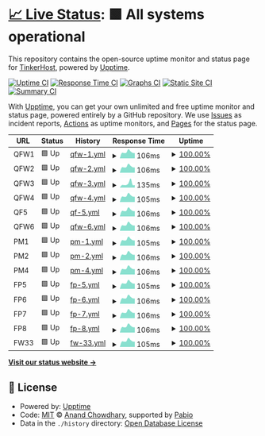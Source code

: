 # [📈 Live Status](https://freehostingnodeuptime.tinkerhost.net): <!--live status--> **🟩 All systems operational**

This repository contains the open-source uptime monitor and status page for [TinkerHost](https://tinkerhost.net), powered by [Upptime](https://github.com/upptime/upptime).

[![Uptime CI](https://github.com/TinkerHost/upptime-free-hosting-central-servers/workflows/Uptime%20CI/badge.svg)](https://github.com/TinkerHost/upptime-free-hosting-central-servers/actions?query=workflow%3A%22Uptime+CI%22)
[![Response Time CI](https://github.com/TinkerHost/upptime-free-hosting-central-servers/workflows/Response%20Time%20CI/badge.svg)](https://github.com/TinkerHost/upptime-free-hosting-central-servers/actions?query=workflow%3A%22Response+Time+CI%22)
[![Graphs CI](https://github.com/TinkerHost/upptime-free-hosting-central-servers/workflows/Graphs%20CI/badge.svg)](https://github.com/TinkerHost/upptime-free-hosting-central-servers/actions?query=workflow%3A%22Graphs+CI%22)
[![Static Site CI](https://github.com/TinkerHost/upptime-free-hosting-central-servers/workflows/Static%20Site%20CI/badge.svg)](https://github.com/TinkerHost/upptime-free-hosting-central-servers/actions?query=workflow%3A%22Static+Site+CI%22)
[![Summary CI](https://github.com/TinkerHost/upptime-free-hosting-central-servers/workflows/Summary%20CI/badge.svg)](https://github.com/TinkerHost/upptime-free-hosting-central-servers/actions?query=workflow%3A%22Summary+CI%22)

With [Upptime](https://upptime.js.org), you can get your own unlimited and free uptime monitor and status page, powered entirely by a GitHub repository. We use [Issues](https://github.com/TinkerHost/upptime-free-hosting-central-servers/issues) as incident reports, [Actions](https://github.com/TinkerHost/upptime-free-hosting-central-servers/actions) as uptime monitors, and [Pages](https://freehostingnodeuptime.tinkerhost.net) for the status page.

<!--start: status pages-->
<!-- This summary is generated by Upptime (https://github.com/upptime/upptime) -->
<!-- Do not edit this manually, your changes will be overwritten -->
<!-- prettier-ignore -->
| URL | Status | History | Response Time | Uptime |
| --- | ------ | ------- | ------------- | ------ |
| <img alt="" src="https://icons.duckduckgo.com/ip3/null.ico" height="13"> QFW1 | 🟩 Up | [qfw-1.yml](https://github.com/TinkerHost/upptime-free-hosting-central-servers/commits/HEAD/history/qfw-1.yml) | <details><summary><img alt="Response time graph" src="./graphs/qfw-1/response-time-week.png" height="20"> 106ms</summary><br><a href="https://freehostingnodeuptime.tinkerhost.net/history/qfw-1"><img alt="Response time 106" src="https://img.shields.io/endpoint?url=https%3A%2F%2Fraw.githubusercontent.com%2FTinkerHost%2Fupptime-free-hosting-central-servers%2FHEAD%2Fapi%2Fqfw-1%2Fresponse-time.json"></a><br><a href="https://freehostingnodeuptime.tinkerhost.net/history/qfw-1"><img alt="24-hour response time 145" src="https://img.shields.io/endpoint?url=https%3A%2F%2Fraw.githubusercontent.com%2FTinkerHost%2Fupptime-free-hosting-central-servers%2FHEAD%2Fapi%2Fqfw-1%2Fresponse-time-day.json"></a><br><a href="https://freehostingnodeuptime.tinkerhost.net/history/qfw-1"><img alt="7-day response time 106" src="https://img.shields.io/endpoint?url=https%3A%2F%2Fraw.githubusercontent.com%2FTinkerHost%2Fupptime-free-hosting-central-servers%2FHEAD%2Fapi%2Fqfw-1%2Fresponse-time-week.json"></a><br><a href="https://freehostingnodeuptime.tinkerhost.net/history/qfw-1"><img alt="30-day response time 109" src="https://img.shields.io/endpoint?url=https%3A%2F%2Fraw.githubusercontent.com%2FTinkerHost%2Fupptime-free-hosting-central-servers%2FHEAD%2Fapi%2Fqfw-1%2Fresponse-time-month.json"></a><br><a href="https://freehostingnodeuptime.tinkerhost.net/history/qfw-1"><img alt="1-year response time 106" src="https://img.shields.io/endpoint?url=https%3A%2F%2Fraw.githubusercontent.com%2FTinkerHost%2Fupptime-free-hosting-central-servers%2FHEAD%2Fapi%2Fqfw-1%2Fresponse-time-year.json"></a></details> | <details><summary><a href="https://freehostingnodeuptime.tinkerhost.net/history/qfw-1">100.00%</a></summary><a href="https://freehostingnodeuptime.tinkerhost.net/history/qfw-1"><img alt="All-time uptime 100.00%" src="https://img.shields.io/endpoint?url=https%3A%2F%2Fraw.githubusercontent.com%2FTinkerHost%2Fupptime-free-hosting-central-servers%2FHEAD%2Fapi%2Fqfw-1%2Fuptime.json"></a><br><a href="https://freehostingnodeuptime.tinkerhost.net/history/qfw-1"><img alt="24-hour uptime 100.00%" src="https://img.shields.io/endpoint?url=https%3A%2F%2Fraw.githubusercontent.com%2FTinkerHost%2Fupptime-free-hosting-central-servers%2FHEAD%2Fapi%2Fqfw-1%2Fuptime-day.json"></a><br><a href="https://freehostingnodeuptime.tinkerhost.net/history/qfw-1"><img alt="7-day uptime 100.00%" src="https://img.shields.io/endpoint?url=https%3A%2F%2Fraw.githubusercontent.com%2FTinkerHost%2Fupptime-free-hosting-central-servers%2FHEAD%2Fapi%2Fqfw-1%2Fuptime-week.json"></a><br><a href="https://freehostingnodeuptime.tinkerhost.net/history/qfw-1"><img alt="30-day uptime 100.00%" src="https://img.shields.io/endpoint?url=https%3A%2F%2Fraw.githubusercontent.com%2FTinkerHost%2Fupptime-free-hosting-central-servers%2FHEAD%2Fapi%2Fqfw-1%2Fuptime-month.json"></a><br><a href="https://freehostingnodeuptime.tinkerhost.net/history/qfw-1"><img alt="1-year uptime 100.00%" src="https://img.shields.io/endpoint?url=https%3A%2F%2Fraw.githubusercontent.com%2FTinkerHost%2Fupptime-free-hosting-central-servers%2FHEAD%2Fapi%2Fqfw-1%2Fuptime-year.json"></a></details>
| <img alt="" src="https://icons.duckduckgo.com/ip3/null.ico" height="13"> QFW2 | 🟩 Up | [qfw-2.yml](https://github.com/TinkerHost/upptime-free-hosting-central-servers/commits/HEAD/history/qfw-2.yml) | <details><summary><img alt="Response time graph" src="./graphs/qfw-2/response-time-week.png" height="20"> 106ms</summary><br><a href="https://freehostingnodeuptime.tinkerhost.net/history/qfw-2"><img alt="Response time 106" src="https://img.shields.io/endpoint?url=https%3A%2F%2Fraw.githubusercontent.com%2FTinkerHost%2Fupptime-free-hosting-central-servers%2FHEAD%2Fapi%2Fqfw-2%2Fresponse-time.json"></a><br><a href="https://freehostingnodeuptime.tinkerhost.net/history/qfw-2"><img alt="24-hour response time 145" src="https://img.shields.io/endpoint?url=https%3A%2F%2Fraw.githubusercontent.com%2FTinkerHost%2Fupptime-free-hosting-central-servers%2FHEAD%2Fapi%2Fqfw-2%2Fresponse-time-day.json"></a><br><a href="https://freehostingnodeuptime.tinkerhost.net/history/qfw-2"><img alt="7-day response time 106" src="https://img.shields.io/endpoint?url=https%3A%2F%2Fraw.githubusercontent.com%2FTinkerHost%2Fupptime-free-hosting-central-servers%2FHEAD%2Fapi%2Fqfw-2%2Fresponse-time-week.json"></a><br><a href="https://freehostingnodeuptime.tinkerhost.net/history/qfw-2"><img alt="30-day response time 109" src="https://img.shields.io/endpoint?url=https%3A%2F%2Fraw.githubusercontent.com%2FTinkerHost%2Fupptime-free-hosting-central-servers%2FHEAD%2Fapi%2Fqfw-2%2Fresponse-time-month.json"></a><br><a href="https://freehostingnodeuptime.tinkerhost.net/history/qfw-2"><img alt="1-year response time 106" src="https://img.shields.io/endpoint?url=https%3A%2F%2Fraw.githubusercontent.com%2FTinkerHost%2Fupptime-free-hosting-central-servers%2FHEAD%2Fapi%2Fqfw-2%2Fresponse-time-year.json"></a></details> | <details><summary><a href="https://freehostingnodeuptime.tinkerhost.net/history/qfw-2">100.00%</a></summary><a href="https://freehostingnodeuptime.tinkerhost.net/history/qfw-2"><img alt="All-time uptime 100.00%" src="https://img.shields.io/endpoint?url=https%3A%2F%2Fraw.githubusercontent.com%2FTinkerHost%2Fupptime-free-hosting-central-servers%2FHEAD%2Fapi%2Fqfw-2%2Fuptime.json"></a><br><a href="https://freehostingnodeuptime.tinkerhost.net/history/qfw-2"><img alt="24-hour uptime 100.00%" src="https://img.shields.io/endpoint?url=https%3A%2F%2Fraw.githubusercontent.com%2FTinkerHost%2Fupptime-free-hosting-central-servers%2FHEAD%2Fapi%2Fqfw-2%2Fuptime-day.json"></a><br><a href="https://freehostingnodeuptime.tinkerhost.net/history/qfw-2"><img alt="7-day uptime 100.00%" src="https://img.shields.io/endpoint?url=https%3A%2F%2Fraw.githubusercontent.com%2FTinkerHost%2Fupptime-free-hosting-central-servers%2FHEAD%2Fapi%2Fqfw-2%2Fuptime-week.json"></a><br><a href="https://freehostingnodeuptime.tinkerhost.net/history/qfw-2"><img alt="30-day uptime 100.00%" src="https://img.shields.io/endpoint?url=https%3A%2F%2Fraw.githubusercontent.com%2FTinkerHost%2Fupptime-free-hosting-central-servers%2FHEAD%2Fapi%2Fqfw-2%2Fuptime-month.json"></a><br><a href="https://freehostingnodeuptime.tinkerhost.net/history/qfw-2"><img alt="1-year uptime 100.00%" src="https://img.shields.io/endpoint?url=https%3A%2F%2Fraw.githubusercontent.com%2FTinkerHost%2Fupptime-free-hosting-central-servers%2FHEAD%2Fapi%2Fqfw-2%2Fuptime-year.json"></a></details>
| <img alt="" src="https://icons.duckduckgo.com/ip3/null.ico" height="13"> QFW3 | 🟩 Up | [qfw-3.yml](https://github.com/TinkerHost/upptime-free-hosting-central-servers/commits/HEAD/history/qfw-3.yml) | <details><summary><img alt="Response time graph" src="./graphs/qfw-3/response-time-week.png" height="20"> 135ms</summary><br><a href="https://freehostingnodeuptime.tinkerhost.net/history/qfw-3"><img alt="Response time 110" src="https://img.shields.io/endpoint?url=https%3A%2F%2Fraw.githubusercontent.com%2FTinkerHost%2Fupptime-free-hosting-central-servers%2FHEAD%2Fapi%2Fqfw-3%2Fresponse-time.json"></a><br><a href="https://freehostingnodeuptime.tinkerhost.net/history/qfw-3"><img alt="24-hour response time 143" src="https://img.shields.io/endpoint?url=https%3A%2F%2Fraw.githubusercontent.com%2FTinkerHost%2Fupptime-free-hosting-central-servers%2FHEAD%2Fapi%2Fqfw-3%2Fresponse-time-day.json"></a><br><a href="https://freehostingnodeuptime.tinkerhost.net/history/qfw-3"><img alt="7-day response time 135" src="https://img.shields.io/endpoint?url=https%3A%2F%2Fraw.githubusercontent.com%2FTinkerHost%2Fupptime-free-hosting-central-servers%2FHEAD%2Fapi%2Fqfw-3%2Fresponse-time-week.json"></a><br><a href="https://freehostingnodeuptime.tinkerhost.net/history/qfw-3"><img alt="30-day response time 116" src="https://img.shields.io/endpoint?url=https%3A%2F%2Fraw.githubusercontent.com%2FTinkerHost%2Fupptime-free-hosting-central-servers%2FHEAD%2Fapi%2Fqfw-3%2Fresponse-time-month.json"></a><br><a href="https://freehostingnodeuptime.tinkerhost.net/history/qfw-3"><img alt="1-year response time 110" src="https://img.shields.io/endpoint?url=https%3A%2F%2Fraw.githubusercontent.com%2FTinkerHost%2Fupptime-free-hosting-central-servers%2FHEAD%2Fapi%2Fqfw-3%2Fresponse-time-year.json"></a></details> | <details><summary><a href="https://freehostingnodeuptime.tinkerhost.net/history/qfw-3">100.00%</a></summary><a href="https://freehostingnodeuptime.tinkerhost.net/history/qfw-3"><img alt="All-time uptime 100.00%" src="https://img.shields.io/endpoint?url=https%3A%2F%2Fraw.githubusercontent.com%2FTinkerHost%2Fupptime-free-hosting-central-servers%2FHEAD%2Fapi%2Fqfw-3%2Fuptime.json"></a><br><a href="https://freehostingnodeuptime.tinkerhost.net/history/qfw-3"><img alt="24-hour uptime 100.00%" src="https://img.shields.io/endpoint?url=https%3A%2F%2Fraw.githubusercontent.com%2FTinkerHost%2Fupptime-free-hosting-central-servers%2FHEAD%2Fapi%2Fqfw-3%2Fuptime-day.json"></a><br><a href="https://freehostingnodeuptime.tinkerhost.net/history/qfw-3"><img alt="7-day uptime 100.00%" src="https://img.shields.io/endpoint?url=https%3A%2F%2Fraw.githubusercontent.com%2FTinkerHost%2Fupptime-free-hosting-central-servers%2FHEAD%2Fapi%2Fqfw-3%2Fuptime-week.json"></a><br><a href="https://freehostingnodeuptime.tinkerhost.net/history/qfw-3"><img alt="30-day uptime 100.00%" src="https://img.shields.io/endpoint?url=https%3A%2F%2Fraw.githubusercontent.com%2FTinkerHost%2Fupptime-free-hosting-central-servers%2FHEAD%2Fapi%2Fqfw-3%2Fuptime-month.json"></a><br><a href="https://freehostingnodeuptime.tinkerhost.net/history/qfw-3"><img alt="1-year uptime 100.00%" src="https://img.shields.io/endpoint?url=https%3A%2F%2Fraw.githubusercontent.com%2FTinkerHost%2Fupptime-free-hosting-central-servers%2FHEAD%2Fapi%2Fqfw-3%2Fuptime-year.json"></a></details>
| <img alt="" src="https://icons.duckduckgo.com/ip3/null.ico" height="13"> QFW4 | 🟩 Up | [qfw-4.yml](https://github.com/TinkerHost/upptime-free-hosting-central-servers/commits/HEAD/history/qfw-4.yml) | <details><summary><img alt="Response time graph" src="./graphs/qfw-4/response-time-week.png" height="20"> 105ms</summary><br><a href="https://freehostingnodeuptime.tinkerhost.net/history/qfw-4"><img alt="Response time 106" src="https://img.shields.io/endpoint?url=https%3A%2F%2Fraw.githubusercontent.com%2FTinkerHost%2Fupptime-free-hosting-central-servers%2FHEAD%2Fapi%2Fqfw-4%2Fresponse-time.json"></a><br><a href="https://freehostingnodeuptime.tinkerhost.net/history/qfw-4"><img alt="24-hour response time 144" src="https://img.shields.io/endpoint?url=https%3A%2F%2Fraw.githubusercontent.com%2FTinkerHost%2Fupptime-free-hosting-central-servers%2FHEAD%2Fapi%2Fqfw-4%2Fresponse-time-day.json"></a><br><a href="https://freehostingnodeuptime.tinkerhost.net/history/qfw-4"><img alt="7-day response time 105" src="https://img.shields.io/endpoint?url=https%3A%2F%2Fraw.githubusercontent.com%2FTinkerHost%2Fupptime-free-hosting-central-servers%2FHEAD%2Fapi%2Fqfw-4%2Fresponse-time-week.json"></a><br><a href="https://freehostingnodeuptime.tinkerhost.net/history/qfw-4"><img alt="30-day response time 109" src="https://img.shields.io/endpoint?url=https%3A%2F%2Fraw.githubusercontent.com%2FTinkerHost%2Fupptime-free-hosting-central-servers%2FHEAD%2Fapi%2Fqfw-4%2Fresponse-time-month.json"></a><br><a href="https://freehostingnodeuptime.tinkerhost.net/history/qfw-4"><img alt="1-year response time 106" src="https://img.shields.io/endpoint?url=https%3A%2F%2Fraw.githubusercontent.com%2FTinkerHost%2Fupptime-free-hosting-central-servers%2FHEAD%2Fapi%2Fqfw-4%2Fresponse-time-year.json"></a></details> | <details><summary><a href="https://freehostingnodeuptime.tinkerhost.net/history/qfw-4">100.00%</a></summary><a href="https://freehostingnodeuptime.tinkerhost.net/history/qfw-4"><img alt="All-time uptime 100.00%" src="https://img.shields.io/endpoint?url=https%3A%2F%2Fraw.githubusercontent.com%2FTinkerHost%2Fupptime-free-hosting-central-servers%2FHEAD%2Fapi%2Fqfw-4%2Fuptime.json"></a><br><a href="https://freehostingnodeuptime.tinkerhost.net/history/qfw-4"><img alt="24-hour uptime 100.00%" src="https://img.shields.io/endpoint?url=https%3A%2F%2Fraw.githubusercontent.com%2FTinkerHost%2Fupptime-free-hosting-central-servers%2FHEAD%2Fapi%2Fqfw-4%2Fuptime-day.json"></a><br><a href="https://freehostingnodeuptime.tinkerhost.net/history/qfw-4"><img alt="7-day uptime 100.00%" src="https://img.shields.io/endpoint?url=https%3A%2F%2Fraw.githubusercontent.com%2FTinkerHost%2Fupptime-free-hosting-central-servers%2FHEAD%2Fapi%2Fqfw-4%2Fuptime-week.json"></a><br><a href="https://freehostingnodeuptime.tinkerhost.net/history/qfw-4"><img alt="30-day uptime 100.00%" src="https://img.shields.io/endpoint?url=https%3A%2F%2Fraw.githubusercontent.com%2FTinkerHost%2Fupptime-free-hosting-central-servers%2FHEAD%2Fapi%2Fqfw-4%2Fuptime-month.json"></a><br><a href="https://freehostingnodeuptime.tinkerhost.net/history/qfw-4"><img alt="1-year uptime 100.00%" src="https://img.shields.io/endpoint?url=https%3A%2F%2Fraw.githubusercontent.com%2FTinkerHost%2Fupptime-free-hosting-central-servers%2FHEAD%2Fapi%2Fqfw-4%2Fuptime-year.json"></a></details>
| <img alt="" src="https://icons.duckduckgo.com/ip3/null.ico" height="13"> QF5 | 🟩 Up | [qf-5.yml](https://github.com/TinkerHost/upptime-free-hosting-central-servers/commits/HEAD/history/qf-5.yml) | <details><summary><img alt="Response time graph" src="./graphs/qf-5/response-time-week.png" height="20"> 106ms</summary><br><a href="https://freehostingnodeuptime.tinkerhost.net/history/qf-5"><img alt="Response time 106" src="https://img.shields.io/endpoint?url=https%3A%2F%2Fraw.githubusercontent.com%2FTinkerHost%2Fupptime-free-hosting-central-servers%2FHEAD%2Fapi%2Fqf-5%2Fresponse-time.json"></a><br><a href="https://freehostingnodeuptime.tinkerhost.net/history/qf-5"><img alt="24-hour response time 146" src="https://img.shields.io/endpoint?url=https%3A%2F%2Fraw.githubusercontent.com%2FTinkerHost%2Fupptime-free-hosting-central-servers%2FHEAD%2Fapi%2Fqf-5%2Fresponse-time-day.json"></a><br><a href="https://freehostingnodeuptime.tinkerhost.net/history/qf-5"><img alt="7-day response time 106" src="https://img.shields.io/endpoint?url=https%3A%2F%2Fraw.githubusercontent.com%2FTinkerHost%2Fupptime-free-hosting-central-servers%2FHEAD%2Fapi%2Fqf-5%2Fresponse-time-week.json"></a><br><a href="https://freehostingnodeuptime.tinkerhost.net/history/qf-5"><img alt="30-day response time 109" src="https://img.shields.io/endpoint?url=https%3A%2F%2Fraw.githubusercontent.com%2FTinkerHost%2Fupptime-free-hosting-central-servers%2FHEAD%2Fapi%2Fqf-5%2Fresponse-time-month.json"></a><br><a href="https://freehostingnodeuptime.tinkerhost.net/history/qf-5"><img alt="1-year response time 106" src="https://img.shields.io/endpoint?url=https%3A%2F%2Fraw.githubusercontent.com%2FTinkerHost%2Fupptime-free-hosting-central-servers%2FHEAD%2Fapi%2Fqf-5%2Fresponse-time-year.json"></a></details> | <details><summary><a href="https://freehostingnodeuptime.tinkerhost.net/history/qf-5">100.00%</a></summary><a href="https://freehostingnodeuptime.tinkerhost.net/history/qf-5"><img alt="All-time uptime 100.00%" src="https://img.shields.io/endpoint?url=https%3A%2F%2Fraw.githubusercontent.com%2FTinkerHost%2Fupptime-free-hosting-central-servers%2FHEAD%2Fapi%2Fqf-5%2Fuptime.json"></a><br><a href="https://freehostingnodeuptime.tinkerhost.net/history/qf-5"><img alt="24-hour uptime 100.00%" src="https://img.shields.io/endpoint?url=https%3A%2F%2Fraw.githubusercontent.com%2FTinkerHost%2Fupptime-free-hosting-central-servers%2FHEAD%2Fapi%2Fqf-5%2Fuptime-day.json"></a><br><a href="https://freehostingnodeuptime.tinkerhost.net/history/qf-5"><img alt="7-day uptime 100.00%" src="https://img.shields.io/endpoint?url=https%3A%2F%2Fraw.githubusercontent.com%2FTinkerHost%2Fupptime-free-hosting-central-servers%2FHEAD%2Fapi%2Fqf-5%2Fuptime-week.json"></a><br><a href="https://freehostingnodeuptime.tinkerhost.net/history/qf-5"><img alt="30-day uptime 100.00%" src="https://img.shields.io/endpoint?url=https%3A%2F%2Fraw.githubusercontent.com%2FTinkerHost%2Fupptime-free-hosting-central-servers%2FHEAD%2Fapi%2Fqf-5%2Fuptime-month.json"></a><br><a href="https://freehostingnodeuptime.tinkerhost.net/history/qf-5"><img alt="1-year uptime 100.00%" src="https://img.shields.io/endpoint?url=https%3A%2F%2Fraw.githubusercontent.com%2FTinkerHost%2Fupptime-free-hosting-central-servers%2FHEAD%2Fapi%2Fqf-5%2Fuptime-year.json"></a></details>
| <img alt="" src="https://icons.duckduckgo.com/ip3/null.ico" height="13"> QFW6 | 🟩 Up | [qfw-6.yml](https://github.com/TinkerHost/upptime-free-hosting-central-servers/commits/HEAD/history/qfw-6.yml) | <details><summary><img alt="Response time graph" src="./graphs/qfw-6/response-time-week.png" height="20"> 106ms</summary><br><a href="https://freehostingnodeuptime.tinkerhost.net/history/qfw-6"><img alt="Response time 106" src="https://img.shields.io/endpoint?url=https%3A%2F%2Fraw.githubusercontent.com%2FTinkerHost%2Fupptime-free-hosting-central-servers%2FHEAD%2Fapi%2Fqfw-6%2Fresponse-time.json"></a><br><a href="https://freehostingnodeuptime.tinkerhost.net/history/qfw-6"><img alt="24-hour response time 145" src="https://img.shields.io/endpoint?url=https%3A%2F%2Fraw.githubusercontent.com%2FTinkerHost%2Fupptime-free-hosting-central-servers%2FHEAD%2Fapi%2Fqfw-6%2Fresponse-time-day.json"></a><br><a href="https://freehostingnodeuptime.tinkerhost.net/history/qfw-6"><img alt="7-day response time 106" src="https://img.shields.io/endpoint?url=https%3A%2F%2Fraw.githubusercontent.com%2FTinkerHost%2Fupptime-free-hosting-central-servers%2FHEAD%2Fapi%2Fqfw-6%2Fresponse-time-week.json"></a><br><a href="https://freehostingnodeuptime.tinkerhost.net/history/qfw-6"><img alt="30-day response time 109" src="https://img.shields.io/endpoint?url=https%3A%2F%2Fraw.githubusercontent.com%2FTinkerHost%2Fupptime-free-hosting-central-servers%2FHEAD%2Fapi%2Fqfw-6%2Fresponse-time-month.json"></a><br><a href="https://freehostingnodeuptime.tinkerhost.net/history/qfw-6"><img alt="1-year response time 106" src="https://img.shields.io/endpoint?url=https%3A%2F%2Fraw.githubusercontent.com%2FTinkerHost%2Fupptime-free-hosting-central-servers%2FHEAD%2Fapi%2Fqfw-6%2Fresponse-time-year.json"></a></details> | <details><summary><a href="https://freehostingnodeuptime.tinkerhost.net/history/qfw-6">100.00%</a></summary><a href="https://freehostingnodeuptime.tinkerhost.net/history/qfw-6"><img alt="All-time uptime 100.00%" src="https://img.shields.io/endpoint?url=https%3A%2F%2Fraw.githubusercontent.com%2FTinkerHost%2Fupptime-free-hosting-central-servers%2FHEAD%2Fapi%2Fqfw-6%2Fuptime.json"></a><br><a href="https://freehostingnodeuptime.tinkerhost.net/history/qfw-6"><img alt="24-hour uptime 100.00%" src="https://img.shields.io/endpoint?url=https%3A%2F%2Fraw.githubusercontent.com%2FTinkerHost%2Fupptime-free-hosting-central-servers%2FHEAD%2Fapi%2Fqfw-6%2Fuptime-day.json"></a><br><a href="https://freehostingnodeuptime.tinkerhost.net/history/qfw-6"><img alt="7-day uptime 100.00%" src="https://img.shields.io/endpoint?url=https%3A%2F%2Fraw.githubusercontent.com%2FTinkerHost%2Fupptime-free-hosting-central-servers%2FHEAD%2Fapi%2Fqfw-6%2Fuptime-week.json"></a><br><a href="https://freehostingnodeuptime.tinkerhost.net/history/qfw-6"><img alt="30-day uptime 100.00%" src="https://img.shields.io/endpoint?url=https%3A%2F%2Fraw.githubusercontent.com%2FTinkerHost%2Fupptime-free-hosting-central-servers%2FHEAD%2Fapi%2Fqfw-6%2Fuptime-month.json"></a><br><a href="https://freehostingnodeuptime.tinkerhost.net/history/qfw-6"><img alt="1-year uptime 100.00%" src="https://img.shields.io/endpoint?url=https%3A%2F%2Fraw.githubusercontent.com%2FTinkerHost%2Fupptime-free-hosting-central-servers%2FHEAD%2Fapi%2Fqfw-6%2Fuptime-year.json"></a></details>
| <img alt="" src="https://icons.duckduckgo.com/ip3/null.ico" height="13"> PM1 | 🟩 Up | [pm-1.yml](https://github.com/TinkerHost/upptime-free-hosting-central-servers/commits/HEAD/history/pm-1.yml) | <details><summary><img alt="Response time graph" src="./graphs/pm-1/response-time-week.png" height="20"> 105ms</summary><br><a href="https://freehostingnodeuptime.tinkerhost.net/history/pm-1"><img alt="Response time 106" src="https://img.shields.io/endpoint?url=https%3A%2F%2Fraw.githubusercontent.com%2FTinkerHost%2Fupptime-free-hosting-central-servers%2FHEAD%2Fapi%2Fpm-1%2Fresponse-time.json"></a><br><a href="https://freehostingnodeuptime.tinkerhost.net/history/pm-1"><img alt="24-hour response time 144" src="https://img.shields.io/endpoint?url=https%3A%2F%2Fraw.githubusercontent.com%2FTinkerHost%2Fupptime-free-hosting-central-servers%2FHEAD%2Fapi%2Fpm-1%2Fresponse-time-day.json"></a><br><a href="https://freehostingnodeuptime.tinkerhost.net/history/pm-1"><img alt="7-day response time 105" src="https://img.shields.io/endpoint?url=https%3A%2F%2Fraw.githubusercontent.com%2FTinkerHost%2Fupptime-free-hosting-central-servers%2FHEAD%2Fapi%2Fpm-1%2Fresponse-time-week.json"></a><br><a href="https://freehostingnodeuptime.tinkerhost.net/history/pm-1"><img alt="30-day response time 109" src="https://img.shields.io/endpoint?url=https%3A%2F%2Fraw.githubusercontent.com%2FTinkerHost%2Fupptime-free-hosting-central-servers%2FHEAD%2Fapi%2Fpm-1%2Fresponse-time-month.json"></a><br><a href="https://freehostingnodeuptime.tinkerhost.net/history/pm-1"><img alt="1-year response time 106" src="https://img.shields.io/endpoint?url=https%3A%2F%2Fraw.githubusercontent.com%2FTinkerHost%2Fupptime-free-hosting-central-servers%2FHEAD%2Fapi%2Fpm-1%2Fresponse-time-year.json"></a></details> | <details><summary><a href="https://freehostingnodeuptime.tinkerhost.net/history/pm-1">100.00%</a></summary><a href="https://freehostingnodeuptime.tinkerhost.net/history/pm-1"><img alt="All-time uptime 100.00%" src="https://img.shields.io/endpoint?url=https%3A%2F%2Fraw.githubusercontent.com%2FTinkerHost%2Fupptime-free-hosting-central-servers%2FHEAD%2Fapi%2Fpm-1%2Fuptime.json"></a><br><a href="https://freehostingnodeuptime.tinkerhost.net/history/pm-1"><img alt="24-hour uptime 100.00%" src="https://img.shields.io/endpoint?url=https%3A%2F%2Fraw.githubusercontent.com%2FTinkerHost%2Fupptime-free-hosting-central-servers%2FHEAD%2Fapi%2Fpm-1%2Fuptime-day.json"></a><br><a href="https://freehostingnodeuptime.tinkerhost.net/history/pm-1"><img alt="7-day uptime 100.00%" src="https://img.shields.io/endpoint?url=https%3A%2F%2Fraw.githubusercontent.com%2FTinkerHost%2Fupptime-free-hosting-central-servers%2FHEAD%2Fapi%2Fpm-1%2Fuptime-week.json"></a><br><a href="https://freehostingnodeuptime.tinkerhost.net/history/pm-1"><img alt="30-day uptime 100.00%" src="https://img.shields.io/endpoint?url=https%3A%2F%2Fraw.githubusercontent.com%2FTinkerHost%2Fupptime-free-hosting-central-servers%2FHEAD%2Fapi%2Fpm-1%2Fuptime-month.json"></a><br><a href="https://freehostingnodeuptime.tinkerhost.net/history/pm-1"><img alt="1-year uptime 100.00%" src="https://img.shields.io/endpoint?url=https%3A%2F%2Fraw.githubusercontent.com%2FTinkerHost%2Fupptime-free-hosting-central-servers%2FHEAD%2Fapi%2Fpm-1%2Fuptime-year.json"></a></details>
| <img alt="" src="https://icons.duckduckgo.com/ip3/null.ico" height="13"> PM2 | 🟩 Up | [pm-2.yml](https://github.com/TinkerHost/upptime-free-hosting-central-servers/commits/HEAD/history/pm-2.yml) | <details><summary><img alt="Response time graph" src="./graphs/pm-2/response-time-week.png" height="20"> 106ms</summary><br><a href="https://freehostingnodeuptime.tinkerhost.net/history/pm-2"><img alt="Response time 106" src="https://img.shields.io/endpoint?url=https%3A%2F%2Fraw.githubusercontent.com%2FTinkerHost%2Fupptime-free-hosting-central-servers%2FHEAD%2Fapi%2Fpm-2%2Fresponse-time.json"></a><br><a href="https://freehostingnodeuptime.tinkerhost.net/history/pm-2"><img alt="24-hour response time 145" src="https://img.shields.io/endpoint?url=https%3A%2F%2Fraw.githubusercontent.com%2FTinkerHost%2Fupptime-free-hosting-central-servers%2FHEAD%2Fapi%2Fpm-2%2Fresponse-time-day.json"></a><br><a href="https://freehostingnodeuptime.tinkerhost.net/history/pm-2"><img alt="7-day response time 106" src="https://img.shields.io/endpoint?url=https%3A%2F%2Fraw.githubusercontent.com%2FTinkerHost%2Fupptime-free-hosting-central-servers%2FHEAD%2Fapi%2Fpm-2%2Fresponse-time-week.json"></a><br><a href="https://freehostingnodeuptime.tinkerhost.net/history/pm-2"><img alt="30-day response time 109" src="https://img.shields.io/endpoint?url=https%3A%2F%2Fraw.githubusercontent.com%2FTinkerHost%2Fupptime-free-hosting-central-servers%2FHEAD%2Fapi%2Fpm-2%2Fresponse-time-month.json"></a><br><a href="https://freehostingnodeuptime.tinkerhost.net/history/pm-2"><img alt="1-year response time 106" src="https://img.shields.io/endpoint?url=https%3A%2F%2Fraw.githubusercontent.com%2FTinkerHost%2Fupptime-free-hosting-central-servers%2FHEAD%2Fapi%2Fpm-2%2Fresponse-time-year.json"></a></details> | <details><summary><a href="https://freehostingnodeuptime.tinkerhost.net/history/pm-2">100.00%</a></summary><a href="https://freehostingnodeuptime.tinkerhost.net/history/pm-2"><img alt="All-time uptime 100.00%" src="https://img.shields.io/endpoint?url=https%3A%2F%2Fraw.githubusercontent.com%2FTinkerHost%2Fupptime-free-hosting-central-servers%2FHEAD%2Fapi%2Fpm-2%2Fuptime.json"></a><br><a href="https://freehostingnodeuptime.tinkerhost.net/history/pm-2"><img alt="24-hour uptime 100.00%" src="https://img.shields.io/endpoint?url=https%3A%2F%2Fraw.githubusercontent.com%2FTinkerHost%2Fupptime-free-hosting-central-servers%2FHEAD%2Fapi%2Fpm-2%2Fuptime-day.json"></a><br><a href="https://freehostingnodeuptime.tinkerhost.net/history/pm-2"><img alt="7-day uptime 100.00%" src="https://img.shields.io/endpoint?url=https%3A%2F%2Fraw.githubusercontent.com%2FTinkerHost%2Fupptime-free-hosting-central-servers%2FHEAD%2Fapi%2Fpm-2%2Fuptime-week.json"></a><br><a href="https://freehostingnodeuptime.tinkerhost.net/history/pm-2"><img alt="30-day uptime 100.00%" src="https://img.shields.io/endpoint?url=https%3A%2F%2Fraw.githubusercontent.com%2FTinkerHost%2Fupptime-free-hosting-central-servers%2FHEAD%2Fapi%2Fpm-2%2Fuptime-month.json"></a><br><a href="https://freehostingnodeuptime.tinkerhost.net/history/pm-2"><img alt="1-year uptime 100.00%" src="https://img.shields.io/endpoint?url=https%3A%2F%2Fraw.githubusercontent.com%2FTinkerHost%2Fupptime-free-hosting-central-servers%2FHEAD%2Fapi%2Fpm-2%2Fuptime-year.json"></a></details>
| <img alt="" src="https://icons.duckduckgo.com/ip3/null.ico" height="13"> PM4 | 🟩 Up | [pm-4.yml](https://github.com/TinkerHost/upptime-free-hosting-central-servers/commits/HEAD/history/pm-4.yml) | <details><summary><img alt="Response time graph" src="./graphs/pm-4/response-time-week.png" height="20"> 106ms</summary><br><a href="https://freehostingnodeuptime.tinkerhost.net/history/pm-4"><img alt="Response time 106" src="https://img.shields.io/endpoint?url=https%3A%2F%2Fraw.githubusercontent.com%2FTinkerHost%2Fupptime-free-hosting-central-servers%2FHEAD%2Fapi%2Fpm-4%2Fresponse-time.json"></a><br><a href="https://freehostingnodeuptime.tinkerhost.net/history/pm-4"><img alt="24-hour response time 144" src="https://img.shields.io/endpoint?url=https%3A%2F%2Fraw.githubusercontent.com%2FTinkerHost%2Fupptime-free-hosting-central-servers%2FHEAD%2Fapi%2Fpm-4%2Fresponse-time-day.json"></a><br><a href="https://freehostingnodeuptime.tinkerhost.net/history/pm-4"><img alt="7-day response time 106" src="https://img.shields.io/endpoint?url=https%3A%2F%2Fraw.githubusercontent.com%2FTinkerHost%2Fupptime-free-hosting-central-servers%2FHEAD%2Fapi%2Fpm-4%2Fresponse-time-week.json"></a><br><a href="https://freehostingnodeuptime.tinkerhost.net/history/pm-4"><img alt="30-day response time 109" src="https://img.shields.io/endpoint?url=https%3A%2F%2Fraw.githubusercontent.com%2FTinkerHost%2Fupptime-free-hosting-central-servers%2FHEAD%2Fapi%2Fpm-4%2Fresponse-time-month.json"></a><br><a href="https://freehostingnodeuptime.tinkerhost.net/history/pm-4"><img alt="1-year response time 106" src="https://img.shields.io/endpoint?url=https%3A%2F%2Fraw.githubusercontent.com%2FTinkerHost%2Fupptime-free-hosting-central-servers%2FHEAD%2Fapi%2Fpm-4%2Fresponse-time-year.json"></a></details> | <details><summary><a href="https://freehostingnodeuptime.tinkerhost.net/history/pm-4">100.00%</a></summary><a href="https://freehostingnodeuptime.tinkerhost.net/history/pm-4"><img alt="All-time uptime 100.00%" src="https://img.shields.io/endpoint?url=https%3A%2F%2Fraw.githubusercontent.com%2FTinkerHost%2Fupptime-free-hosting-central-servers%2FHEAD%2Fapi%2Fpm-4%2Fuptime.json"></a><br><a href="https://freehostingnodeuptime.tinkerhost.net/history/pm-4"><img alt="24-hour uptime 100.00%" src="https://img.shields.io/endpoint?url=https%3A%2F%2Fraw.githubusercontent.com%2FTinkerHost%2Fupptime-free-hosting-central-servers%2FHEAD%2Fapi%2Fpm-4%2Fuptime-day.json"></a><br><a href="https://freehostingnodeuptime.tinkerhost.net/history/pm-4"><img alt="7-day uptime 100.00%" src="https://img.shields.io/endpoint?url=https%3A%2F%2Fraw.githubusercontent.com%2FTinkerHost%2Fupptime-free-hosting-central-servers%2FHEAD%2Fapi%2Fpm-4%2Fuptime-week.json"></a><br><a href="https://freehostingnodeuptime.tinkerhost.net/history/pm-4"><img alt="30-day uptime 100.00%" src="https://img.shields.io/endpoint?url=https%3A%2F%2Fraw.githubusercontent.com%2FTinkerHost%2Fupptime-free-hosting-central-servers%2FHEAD%2Fapi%2Fpm-4%2Fuptime-month.json"></a><br><a href="https://freehostingnodeuptime.tinkerhost.net/history/pm-4"><img alt="1-year uptime 100.00%" src="https://img.shields.io/endpoint?url=https%3A%2F%2Fraw.githubusercontent.com%2FTinkerHost%2Fupptime-free-hosting-central-servers%2FHEAD%2Fapi%2Fpm-4%2Fuptime-year.json"></a></details>
| <img alt="" src="https://icons.duckduckgo.com/ip3/null.ico" height="13"> FP5 | 🟩 Up | [fp-5.yml](https://github.com/TinkerHost/upptime-free-hosting-central-servers/commits/HEAD/history/fp-5.yml) | <details><summary><img alt="Response time graph" src="./graphs/fp-5/response-time-week.png" height="20"> 105ms</summary><br><a href="https://freehostingnodeuptime.tinkerhost.net/history/fp-5"><img alt="Response time 106" src="https://img.shields.io/endpoint?url=https%3A%2F%2Fraw.githubusercontent.com%2FTinkerHost%2Fupptime-free-hosting-central-servers%2FHEAD%2Fapi%2Ffp-5%2Fresponse-time.json"></a><br><a href="https://freehostingnodeuptime.tinkerhost.net/history/fp-5"><img alt="24-hour response time 143" src="https://img.shields.io/endpoint?url=https%3A%2F%2Fraw.githubusercontent.com%2FTinkerHost%2Fupptime-free-hosting-central-servers%2FHEAD%2Fapi%2Ffp-5%2Fresponse-time-day.json"></a><br><a href="https://freehostingnodeuptime.tinkerhost.net/history/fp-5"><img alt="7-day response time 105" src="https://img.shields.io/endpoint?url=https%3A%2F%2Fraw.githubusercontent.com%2FTinkerHost%2Fupptime-free-hosting-central-servers%2FHEAD%2Fapi%2Ffp-5%2Fresponse-time-week.json"></a><br><a href="https://freehostingnodeuptime.tinkerhost.net/history/fp-5"><img alt="30-day response time 109" src="https://img.shields.io/endpoint?url=https%3A%2F%2Fraw.githubusercontent.com%2FTinkerHost%2Fupptime-free-hosting-central-servers%2FHEAD%2Fapi%2Ffp-5%2Fresponse-time-month.json"></a><br><a href="https://freehostingnodeuptime.tinkerhost.net/history/fp-5"><img alt="1-year response time 106" src="https://img.shields.io/endpoint?url=https%3A%2F%2Fraw.githubusercontent.com%2FTinkerHost%2Fupptime-free-hosting-central-servers%2FHEAD%2Fapi%2Ffp-5%2Fresponse-time-year.json"></a></details> | <details><summary><a href="https://freehostingnodeuptime.tinkerhost.net/history/fp-5">100.00%</a></summary><a href="https://freehostingnodeuptime.tinkerhost.net/history/fp-5"><img alt="All-time uptime 100.00%" src="https://img.shields.io/endpoint?url=https%3A%2F%2Fraw.githubusercontent.com%2FTinkerHost%2Fupptime-free-hosting-central-servers%2FHEAD%2Fapi%2Ffp-5%2Fuptime.json"></a><br><a href="https://freehostingnodeuptime.tinkerhost.net/history/fp-5"><img alt="24-hour uptime 100.00%" src="https://img.shields.io/endpoint?url=https%3A%2F%2Fraw.githubusercontent.com%2FTinkerHost%2Fupptime-free-hosting-central-servers%2FHEAD%2Fapi%2Ffp-5%2Fuptime-day.json"></a><br><a href="https://freehostingnodeuptime.tinkerhost.net/history/fp-5"><img alt="7-day uptime 100.00%" src="https://img.shields.io/endpoint?url=https%3A%2F%2Fraw.githubusercontent.com%2FTinkerHost%2Fupptime-free-hosting-central-servers%2FHEAD%2Fapi%2Ffp-5%2Fuptime-week.json"></a><br><a href="https://freehostingnodeuptime.tinkerhost.net/history/fp-5"><img alt="30-day uptime 100.00%" src="https://img.shields.io/endpoint?url=https%3A%2F%2Fraw.githubusercontent.com%2FTinkerHost%2Fupptime-free-hosting-central-servers%2FHEAD%2Fapi%2Ffp-5%2Fuptime-month.json"></a><br><a href="https://freehostingnodeuptime.tinkerhost.net/history/fp-5"><img alt="1-year uptime 100.00%" src="https://img.shields.io/endpoint?url=https%3A%2F%2Fraw.githubusercontent.com%2FTinkerHost%2Fupptime-free-hosting-central-servers%2FHEAD%2Fapi%2Ffp-5%2Fuptime-year.json"></a></details>
| <img alt="" src="https://icons.duckduckgo.com/ip3/null.ico" height="13"> FP6 | 🟩 Up | [fp-6.yml](https://github.com/TinkerHost/upptime-free-hosting-central-servers/commits/HEAD/history/fp-6.yml) | <details><summary><img alt="Response time graph" src="./graphs/fp-6/response-time-week.png" height="20"> 106ms</summary><br><a href="https://freehostingnodeuptime.tinkerhost.net/history/fp-6"><img alt="Response time 106" src="https://img.shields.io/endpoint?url=https%3A%2F%2Fraw.githubusercontent.com%2FTinkerHost%2Fupptime-free-hosting-central-servers%2FHEAD%2Fapi%2Ffp-6%2Fresponse-time.json"></a><br><a href="https://freehostingnodeuptime.tinkerhost.net/history/fp-6"><img alt="24-hour response time 145" src="https://img.shields.io/endpoint?url=https%3A%2F%2Fraw.githubusercontent.com%2FTinkerHost%2Fupptime-free-hosting-central-servers%2FHEAD%2Fapi%2Ffp-6%2Fresponse-time-day.json"></a><br><a href="https://freehostingnodeuptime.tinkerhost.net/history/fp-6"><img alt="7-day response time 106" src="https://img.shields.io/endpoint?url=https%3A%2F%2Fraw.githubusercontent.com%2FTinkerHost%2Fupptime-free-hosting-central-servers%2FHEAD%2Fapi%2Ffp-6%2Fresponse-time-week.json"></a><br><a href="https://freehostingnodeuptime.tinkerhost.net/history/fp-6"><img alt="30-day response time 109" src="https://img.shields.io/endpoint?url=https%3A%2F%2Fraw.githubusercontent.com%2FTinkerHost%2Fupptime-free-hosting-central-servers%2FHEAD%2Fapi%2Ffp-6%2Fresponse-time-month.json"></a><br><a href="https://freehostingnodeuptime.tinkerhost.net/history/fp-6"><img alt="1-year response time 106" src="https://img.shields.io/endpoint?url=https%3A%2F%2Fraw.githubusercontent.com%2FTinkerHost%2Fupptime-free-hosting-central-servers%2FHEAD%2Fapi%2Ffp-6%2Fresponse-time-year.json"></a></details> | <details><summary><a href="https://freehostingnodeuptime.tinkerhost.net/history/fp-6">100.00%</a></summary><a href="https://freehostingnodeuptime.tinkerhost.net/history/fp-6"><img alt="All-time uptime 100.00%" src="https://img.shields.io/endpoint?url=https%3A%2F%2Fraw.githubusercontent.com%2FTinkerHost%2Fupptime-free-hosting-central-servers%2FHEAD%2Fapi%2Ffp-6%2Fuptime.json"></a><br><a href="https://freehostingnodeuptime.tinkerhost.net/history/fp-6"><img alt="24-hour uptime 100.00%" src="https://img.shields.io/endpoint?url=https%3A%2F%2Fraw.githubusercontent.com%2FTinkerHost%2Fupptime-free-hosting-central-servers%2FHEAD%2Fapi%2Ffp-6%2Fuptime-day.json"></a><br><a href="https://freehostingnodeuptime.tinkerhost.net/history/fp-6"><img alt="7-day uptime 100.00%" src="https://img.shields.io/endpoint?url=https%3A%2F%2Fraw.githubusercontent.com%2FTinkerHost%2Fupptime-free-hosting-central-servers%2FHEAD%2Fapi%2Ffp-6%2Fuptime-week.json"></a><br><a href="https://freehostingnodeuptime.tinkerhost.net/history/fp-6"><img alt="30-day uptime 100.00%" src="https://img.shields.io/endpoint?url=https%3A%2F%2Fraw.githubusercontent.com%2FTinkerHost%2Fupptime-free-hosting-central-servers%2FHEAD%2Fapi%2Ffp-6%2Fuptime-month.json"></a><br><a href="https://freehostingnodeuptime.tinkerhost.net/history/fp-6"><img alt="1-year uptime 100.00%" src="https://img.shields.io/endpoint?url=https%3A%2F%2Fraw.githubusercontent.com%2FTinkerHost%2Fupptime-free-hosting-central-servers%2FHEAD%2Fapi%2Ffp-6%2Fuptime-year.json"></a></details>
| <img alt="" src="https://icons.duckduckgo.com/ip3/null.ico" height="13"> FP7 | 🟩 Up | [fp-7.yml](https://github.com/TinkerHost/upptime-free-hosting-central-servers/commits/HEAD/history/fp-7.yml) | <details><summary><img alt="Response time graph" src="./graphs/fp-7/response-time-week.png" height="20"> 106ms</summary><br><a href="https://freehostingnodeuptime.tinkerhost.net/history/fp-7"><img alt="Response time 106" src="https://img.shields.io/endpoint?url=https%3A%2F%2Fraw.githubusercontent.com%2FTinkerHost%2Fupptime-free-hosting-central-servers%2FHEAD%2Fapi%2Ffp-7%2Fresponse-time.json"></a><br><a href="https://freehostingnodeuptime.tinkerhost.net/history/fp-7"><img alt="24-hour response time 144" src="https://img.shields.io/endpoint?url=https%3A%2F%2Fraw.githubusercontent.com%2FTinkerHost%2Fupptime-free-hosting-central-servers%2FHEAD%2Fapi%2Ffp-7%2Fresponse-time-day.json"></a><br><a href="https://freehostingnodeuptime.tinkerhost.net/history/fp-7"><img alt="7-day response time 106" src="https://img.shields.io/endpoint?url=https%3A%2F%2Fraw.githubusercontent.com%2FTinkerHost%2Fupptime-free-hosting-central-servers%2FHEAD%2Fapi%2Ffp-7%2Fresponse-time-week.json"></a><br><a href="https://freehostingnodeuptime.tinkerhost.net/history/fp-7"><img alt="30-day response time 109" src="https://img.shields.io/endpoint?url=https%3A%2F%2Fraw.githubusercontent.com%2FTinkerHost%2Fupptime-free-hosting-central-servers%2FHEAD%2Fapi%2Ffp-7%2Fresponse-time-month.json"></a><br><a href="https://freehostingnodeuptime.tinkerhost.net/history/fp-7"><img alt="1-year response time 106" src="https://img.shields.io/endpoint?url=https%3A%2F%2Fraw.githubusercontent.com%2FTinkerHost%2Fupptime-free-hosting-central-servers%2FHEAD%2Fapi%2Ffp-7%2Fresponse-time-year.json"></a></details> | <details><summary><a href="https://freehostingnodeuptime.tinkerhost.net/history/fp-7">100.00%</a></summary><a href="https://freehostingnodeuptime.tinkerhost.net/history/fp-7"><img alt="All-time uptime 100.00%" src="https://img.shields.io/endpoint?url=https%3A%2F%2Fraw.githubusercontent.com%2FTinkerHost%2Fupptime-free-hosting-central-servers%2FHEAD%2Fapi%2Ffp-7%2Fuptime.json"></a><br><a href="https://freehostingnodeuptime.tinkerhost.net/history/fp-7"><img alt="24-hour uptime 100.00%" src="https://img.shields.io/endpoint?url=https%3A%2F%2Fraw.githubusercontent.com%2FTinkerHost%2Fupptime-free-hosting-central-servers%2FHEAD%2Fapi%2Ffp-7%2Fuptime-day.json"></a><br><a href="https://freehostingnodeuptime.tinkerhost.net/history/fp-7"><img alt="7-day uptime 100.00%" src="https://img.shields.io/endpoint?url=https%3A%2F%2Fraw.githubusercontent.com%2FTinkerHost%2Fupptime-free-hosting-central-servers%2FHEAD%2Fapi%2Ffp-7%2Fuptime-week.json"></a><br><a href="https://freehostingnodeuptime.tinkerhost.net/history/fp-7"><img alt="30-day uptime 100.00%" src="https://img.shields.io/endpoint?url=https%3A%2F%2Fraw.githubusercontent.com%2FTinkerHost%2Fupptime-free-hosting-central-servers%2FHEAD%2Fapi%2Ffp-7%2Fuptime-month.json"></a><br><a href="https://freehostingnodeuptime.tinkerhost.net/history/fp-7"><img alt="1-year uptime 100.00%" src="https://img.shields.io/endpoint?url=https%3A%2F%2Fraw.githubusercontent.com%2FTinkerHost%2Fupptime-free-hosting-central-servers%2FHEAD%2Fapi%2Ffp-7%2Fuptime-year.json"></a></details>
| <img alt="" src="https://icons.duckduckgo.com/ip3/null.ico" height="13"> FP8 | 🟩 Up | [fp-8.yml](https://github.com/TinkerHost/upptime-free-hosting-central-servers/commits/HEAD/history/fp-8.yml) | <details><summary><img alt="Response time graph" src="./graphs/fp-8/response-time-week.png" height="20"> 106ms</summary><br><a href="https://freehostingnodeuptime.tinkerhost.net/history/fp-8"><img alt="Response time 106" src="https://img.shields.io/endpoint?url=https%3A%2F%2Fraw.githubusercontent.com%2FTinkerHost%2Fupptime-free-hosting-central-servers%2FHEAD%2Fapi%2Ffp-8%2Fresponse-time.json"></a><br><a href="https://freehostingnodeuptime.tinkerhost.net/history/fp-8"><img alt="24-hour response time 144" src="https://img.shields.io/endpoint?url=https%3A%2F%2Fraw.githubusercontent.com%2FTinkerHost%2Fupptime-free-hosting-central-servers%2FHEAD%2Fapi%2Ffp-8%2Fresponse-time-day.json"></a><br><a href="https://freehostingnodeuptime.tinkerhost.net/history/fp-8"><img alt="7-day response time 106" src="https://img.shields.io/endpoint?url=https%3A%2F%2Fraw.githubusercontent.com%2FTinkerHost%2Fupptime-free-hosting-central-servers%2FHEAD%2Fapi%2Ffp-8%2Fresponse-time-week.json"></a><br><a href="https://freehostingnodeuptime.tinkerhost.net/history/fp-8"><img alt="30-day response time 109" src="https://img.shields.io/endpoint?url=https%3A%2F%2Fraw.githubusercontent.com%2FTinkerHost%2Fupptime-free-hosting-central-servers%2FHEAD%2Fapi%2Ffp-8%2Fresponse-time-month.json"></a><br><a href="https://freehostingnodeuptime.tinkerhost.net/history/fp-8"><img alt="1-year response time 106" src="https://img.shields.io/endpoint?url=https%3A%2F%2Fraw.githubusercontent.com%2FTinkerHost%2Fupptime-free-hosting-central-servers%2FHEAD%2Fapi%2Ffp-8%2Fresponse-time-year.json"></a></details> | <details><summary><a href="https://freehostingnodeuptime.tinkerhost.net/history/fp-8">100.00%</a></summary><a href="https://freehostingnodeuptime.tinkerhost.net/history/fp-8"><img alt="All-time uptime 100.00%" src="https://img.shields.io/endpoint?url=https%3A%2F%2Fraw.githubusercontent.com%2FTinkerHost%2Fupptime-free-hosting-central-servers%2FHEAD%2Fapi%2Ffp-8%2Fuptime.json"></a><br><a href="https://freehostingnodeuptime.tinkerhost.net/history/fp-8"><img alt="24-hour uptime 100.00%" src="https://img.shields.io/endpoint?url=https%3A%2F%2Fraw.githubusercontent.com%2FTinkerHost%2Fupptime-free-hosting-central-servers%2FHEAD%2Fapi%2Ffp-8%2Fuptime-day.json"></a><br><a href="https://freehostingnodeuptime.tinkerhost.net/history/fp-8"><img alt="7-day uptime 100.00%" src="https://img.shields.io/endpoint?url=https%3A%2F%2Fraw.githubusercontent.com%2FTinkerHost%2Fupptime-free-hosting-central-servers%2FHEAD%2Fapi%2Ffp-8%2Fuptime-week.json"></a><br><a href="https://freehostingnodeuptime.tinkerhost.net/history/fp-8"><img alt="30-day uptime 100.00%" src="https://img.shields.io/endpoint?url=https%3A%2F%2Fraw.githubusercontent.com%2FTinkerHost%2Fupptime-free-hosting-central-servers%2FHEAD%2Fapi%2Ffp-8%2Fuptime-month.json"></a><br><a href="https://freehostingnodeuptime.tinkerhost.net/history/fp-8"><img alt="1-year uptime 100.00%" src="https://img.shields.io/endpoint?url=https%3A%2F%2Fraw.githubusercontent.com%2FTinkerHost%2Fupptime-free-hosting-central-servers%2FHEAD%2Fapi%2Ffp-8%2Fuptime-year.json"></a></details>
| <img alt="" src="https://icons.duckduckgo.com/ip3/null.ico" height="13"> FW33 | 🟩 Up | [fw-33.yml](https://github.com/TinkerHost/upptime-free-hosting-central-servers/commits/HEAD/history/fw-33.yml) | <details><summary><img alt="Response time graph" src="./graphs/fw-33/response-time-week.png" height="20"> 105ms</summary><br><a href="https://freehostingnodeuptime.tinkerhost.net/history/fw-33"><img alt="Response time 106" src="https://img.shields.io/endpoint?url=https%3A%2F%2Fraw.githubusercontent.com%2FTinkerHost%2Fupptime-free-hosting-central-servers%2FHEAD%2Fapi%2Ffw-33%2Fresponse-time.json"></a><br><a href="https://freehostingnodeuptime.tinkerhost.net/history/fw-33"><img alt="24-hour response time 143" src="https://img.shields.io/endpoint?url=https%3A%2F%2Fraw.githubusercontent.com%2FTinkerHost%2Fupptime-free-hosting-central-servers%2FHEAD%2Fapi%2Ffw-33%2Fresponse-time-day.json"></a><br><a href="https://freehostingnodeuptime.tinkerhost.net/history/fw-33"><img alt="7-day response time 105" src="https://img.shields.io/endpoint?url=https%3A%2F%2Fraw.githubusercontent.com%2FTinkerHost%2Fupptime-free-hosting-central-servers%2FHEAD%2Fapi%2Ffw-33%2Fresponse-time-week.json"></a><br><a href="https://freehostingnodeuptime.tinkerhost.net/history/fw-33"><img alt="30-day response time 109" src="https://img.shields.io/endpoint?url=https%3A%2F%2Fraw.githubusercontent.com%2FTinkerHost%2Fupptime-free-hosting-central-servers%2FHEAD%2Fapi%2Ffw-33%2Fresponse-time-month.json"></a><br><a href="https://freehostingnodeuptime.tinkerhost.net/history/fw-33"><img alt="1-year response time 106" src="https://img.shields.io/endpoint?url=https%3A%2F%2Fraw.githubusercontent.com%2FTinkerHost%2Fupptime-free-hosting-central-servers%2FHEAD%2Fapi%2Ffw-33%2Fresponse-time-year.json"></a></details> | <details><summary><a href="https://freehostingnodeuptime.tinkerhost.net/history/fw-33">100.00%</a></summary><a href="https://freehostingnodeuptime.tinkerhost.net/history/fw-33"><img alt="All-time uptime 100.00%" src="https://img.shields.io/endpoint?url=https%3A%2F%2Fraw.githubusercontent.com%2FTinkerHost%2Fupptime-free-hosting-central-servers%2FHEAD%2Fapi%2Ffw-33%2Fuptime.json"></a><br><a href="https://freehostingnodeuptime.tinkerhost.net/history/fw-33"><img alt="24-hour uptime 100.00%" src="https://img.shields.io/endpoint?url=https%3A%2F%2Fraw.githubusercontent.com%2FTinkerHost%2Fupptime-free-hosting-central-servers%2FHEAD%2Fapi%2Ffw-33%2Fuptime-day.json"></a><br><a href="https://freehostingnodeuptime.tinkerhost.net/history/fw-33"><img alt="7-day uptime 100.00%" src="https://img.shields.io/endpoint?url=https%3A%2F%2Fraw.githubusercontent.com%2FTinkerHost%2Fupptime-free-hosting-central-servers%2FHEAD%2Fapi%2Ffw-33%2Fuptime-week.json"></a><br><a href="https://freehostingnodeuptime.tinkerhost.net/history/fw-33"><img alt="30-day uptime 100.00%" src="https://img.shields.io/endpoint?url=https%3A%2F%2Fraw.githubusercontent.com%2FTinkerHost%2Fupptime-free-hosting-central-servers%2FHEAD%2Fapi%2Ffw-33%2Fuptime-month.json"></a><br><a href="https://freehostingnodeuptime.tinkerhost.net/history/fw-33"><img alt="1-year uptime 100.00%" src="https://img.shields.io/endpoint?url=https%3A%2F%2Fraw.githubusercontent.com%2FTinkerHost%2Fupptime-free-hosting-central-servers%2FHEAD%2Fapi%2Ffw-33%2Fuptime-year.json"></a></details>

<!--end: status pages-->

[**Visit our status website →**](https://freehostingnodeuptime.tinkerhost.net)

## 📄 License

- Powered by: [Upptime](https://github.com/upptime/upptime)
- Code: [MIT](./LICENSE) © [Anand Chowdhary](https://anandchowdhary.com), supported by [Pabio](https://pabio.com)
- Data in the `./history` directory: [Open Database License](https://opendatacommons.org/licenses/odbl/1-0/)
